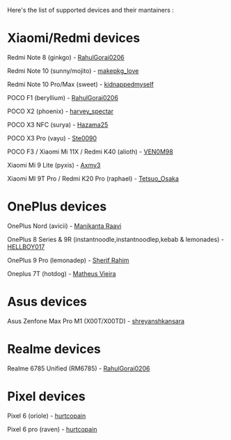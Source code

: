 Here's the list of supported devices and their mantainers :

# Xiaomi/Redmi devices

Redmi Note 8 (ginkgo) - [RahulGorai0206](https://t.me/RahulGorai)

Redmi Note 10 (sunny/mojito) - [makepkg_love](https://t.me/makepkg_love)

Redmi Note 10 Pro/Max (sweet) - [kidnappedmyself](https://t.me/Kidnappedmyself)

POCO F1 (beryllium) - [RahulGorai0206](https://t.me/RahulGorai)

POCO X2 (phoenix) - [harvey_spectar](https://t.me/harvey_spectar)

POCO X3 NFC (surya) - [Hazama25](https://t.me/Hazama25)

POCO X3 Pro (vayu) - [Ste0090](https://t.me/Ste0090)

POCO F3 / Xiaomi Mi 11X / Redmi K40 (alioth) - [VEN0M98](https://t.me/VEN0M98)

Xiaomi Mi 9 Lite (pyxis) - [Axmy3](https://t.me/Axmy3)

Xiaomi MI 9T Pro / Redmi K20 Pro (raphael) - [Tetsuo_Osaka](https://t.me/Tetsuo_Osaka)

# OnePlus devices

OnePlus Nord (avicii) - [Manikanta Raavi](https://t.me/AlwaysAngry) 

OnePlus 8 Series & 9R (instantnoodle,instantnoodlep,kebab & lemonades) - [HELLBOY017](https://t.me/HELLBOY017)

OnePlus 9 Pro (lemonadep) - [Sherif Rahim](https://t.me/sherifrahim)

Oneplus 7T (hotdog) - [Matheus Vieira](https://t.me/matt0301)

# Asus devices

Asus Zenfone Max Pro M1 (X00T/X00TD) - [shreyanshkansara](https://t.me/shreyanshkansara)

# Realme devices

Realme 6785 Unified (RM6785) - [RahulGorai0206](https://t.me/RahulGorai)

# Pixel devices

Pixel 6 (oriole) - [hurtcopain](https://t.me/hurtcopain)

Pixel 6 pro (raven) - [hurtcopain](https://t.me/hurtcopain)